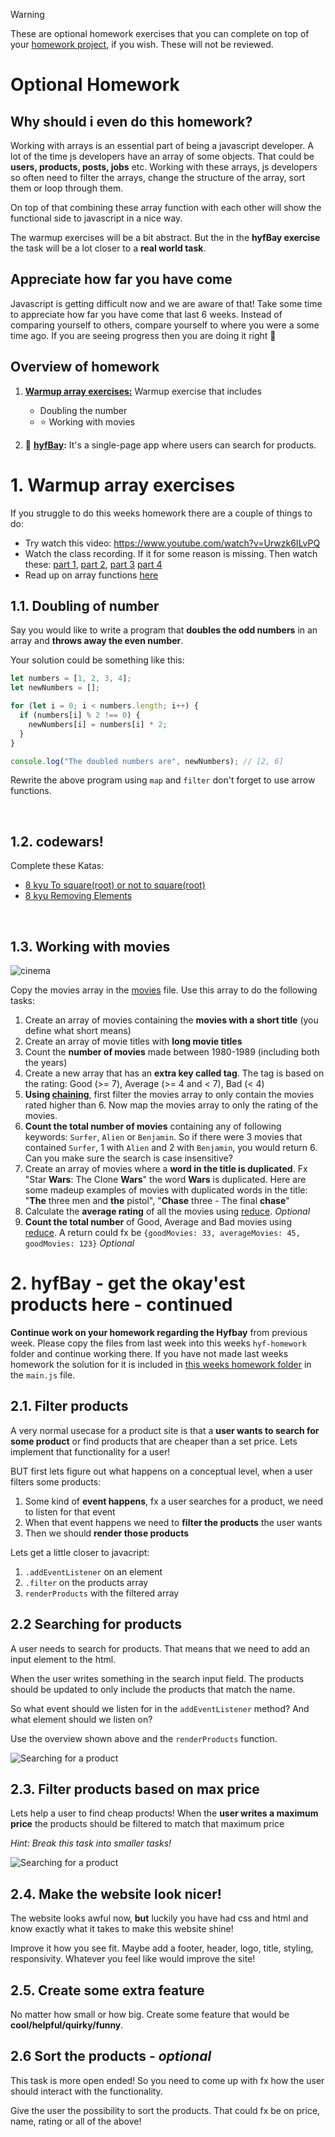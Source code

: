 > [!WARNING]
> These are optional homework exercises that you can complete on top of your [homework project](/homework-projects/readme.md), if you wish. These will not be reviewed.

# Optional Homework

## Why should i even do this homework?

Working with arrays is an essential part of being a javascript developer. A lot of the time js developers have an array of some objects. That could be **users, products, posts, jobs** etc. Working with these arrays, js developers so often need to filter the arrays, change the structure of the array, sort them or loop through them.

On top of that combining these array function with each other will show the functional side to javascript in a nice way.

The warmup exercises will be a bit abstract. But the in the **hyfBay exercise** the task will be a lot closer to a **real world task**.

## Appreciate how far you have come

Javascript is getting difficult now and we are aware of that! Take some time to appreciate how far you have come that last 6 weeks. Instead of comparing yourself to others, compare yourself to where you were a some time ago. If you are seeing progress then you are doing it right 💪

## Overview of homework

1. **[Warmup array exercises:](#1-warmup-array-exercises)** Warmup exercise that includes

   - Doubling the number
   - ⭐ Working with movies

2. 🌟 **[hyfBay](#hyfbay):** It's a single-page app where users can search for products.

# 1. Warmup array exercises

If you struggle to do this weeks homework there are a couple of things to do:

- Try watch this video: https://www.youtube.com/watch?v=Urwzk6ILvPQ
- Watch the class recording. If it for some reason is missing. Then watch these: [part 1](https://www.youtube.com/watch?v=AJt_O0EFDC8), [part 2](https://www.youtube.com/watch?v=4tj7CvD7ka8), [part 3](https://www.youtube.com/watch?v=CO40FG6pK2k) [part 4](https://www.youtube.com/watch?v=eA2tCs0AaaM)
- Read up on array functions [here](https://github.com/HackYourFuture-CPH/JavaScript/blob/main/javascript2/week2/readme.md#array-methods-map-filter-and-sort)

## 1.1. Doubling of number

Say you would like to write a program that **doubles the odd numbers** in an array and **throws away the even number**.

Your solution could be something like this:

```js
let numbers = [1, 2, 3, 4];
let newNumbers = [];

for (let i = 0; i < numbers.length; i++) {
  if (numbers[i] % 2 !== 0) {
    newNumbers[i] = numbers[i] * 2;
  }
}

console.log("The doubled numbers are", newNumbers); // [2, 6]
```

Rewrite the above program using `map` and `filter` don't forget to use arrow functions.

<br/>

## 1.2. codewars!

Complete these Katas:
- [8 kyu To square(root) or not to square(root)](https://www.codewars.com/kata/57f6ad55cca6e045d2000627)
- [8 kyu Removing Elements](https://www.codewars.com/kata/5769b3802ae6f8e4890009d2)

<br/>

## 1.3. Working with movies

![cinema](https://media.giphy.com/media/l6mBchxYZc7Sw/giphy.gif)

Copy the movies array in the [movies](homework/movies.js) file. Use this array to do the following tasks:

1. Create an array of movies containing the **movies with a short title** (you define what short means)
2. Create an array of movie titles with **long movie titles**
3. Count the **number of movies** made between 1980-1989 (including both the years)
4. Create a new array that has an **extra key called tag**. The tag is based on the rating: Good (>= 7), Average (>= 4 and < 7), Bad (< 4)
5. **Using [chaining](readme.md#chaining)**, first filter the movies array to only contain the movies rated higher than 6. Now map the movies array to only the rating of the movies.
6. **Count the total number of movies** containing any of following keywords: `Surfer`, `Alien` or `Benjamin`. So if there were 3 movies that contained `Surfer`, 1 with `Alien` and 2 with `Benjamin`, you would return 6. Can you make sure the search is case insensitive?
7. Create an array of movies where a **word in the title is duplicated**. Fx "Star **Wars**: The Clone **Wars**" the word **Wars** is duplicated. Here are some madeup examples of movies with duplicated words in the title: "**The** three men and **the** pistol", "**Chase** three - The final **chase**"
8. Calculate the **average rating** of all the movies using [reduce](https://developer.mozilla.org/en-US/docs/Web/JavaScript/Reference/Global_Objects/Array/Reduce). _Optional_
9. **Count the total number** of Good, Average and Bad movies using [reduce](https://developer.mozilla.org/en-US/docs/Web/JavaScript/Reference/Global_Objects/Array/Reduce). A return could fx be `{goodMovies: 33, averageMovies: 45, goodMovies: 123}` _Optional_

# 2. hyfBay - get the okay'est products here - continued <a id='hyfbay'></a>

**Continue work on your homework regarding the Hyfbay** from previous week. Please copy the files from last week into this weeks `hyf-homework` folder and continue working there. If you have not made last weeks homework the solution for it is included in [this weeks homework folder](homework/hyf-bay) in the `main.js` file.

## 2.1. Filter products

A very normal usecase for a product site is that a **user wants to search for some product** or find products that are cheaper than a set price. Lets implement that functionality for a user!

BUT first lets figure out what happens on a conceptual level, when a user filters some products:

1. Some kind of **event happens**, fx a user searches for a product, we need to listen for that event
2. When that event happens we need to **filter the products** the user wants
3. Then we should **render those products**

Lets get a little closer to javacript:

1. `.addEventListener` on an element
2. `.filter` on the products array
3. `renderProducts` with the filtered array

## 2.2 Searching for products

A user needs to search for products. That means that we need to add an input element to the html.

When the user writes something in the search input field. The products should be updated to only include the products that match the name.

So what event should we listen for in the `addEventListener` method? And what element should we listen on?

Use the overview shown above and the `renderProducts` function.

![Searching for a product](homework/hyf-bay-searching.gif)

## 2.3. Filter products based on max price

Lets help a user to find cheap products! When the **user writes a maximum price** the products should be filtered to match that maximum price

_Hint: Break this task into smaller tasks!_

![Searching for a product](homework/hyf-bay-price.gif)

## 2.4. Make the website look nicer!

The website looks awful now, **but** luckily you have had css and html and know exactly what it takes to make this website shine!

Improve it how you see fit. Maybe add a footer, header, logo, title, styling, responsivity. Whatever you feel like would improve the site!

## 2.5. Create some extra feature

No matter how small or how big. Create some feature that would be **cool/helpful/quirky/funny**.

## 2.6 Sort the products - _optional_

This task is more open ended! So you need to come up with fx how the user should interact with the functionality.

Give the user the possibility to sort the products. That could fx be on price, name, rating or all of the above!

<br/>